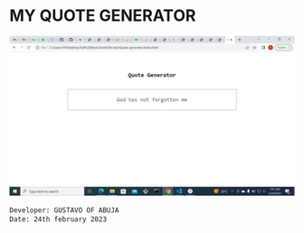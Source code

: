 # MY QUOTE GENERATOR

![](./quotes.png)

```
Developer: GUSTAVO OF ABUJA
Date: 24th february 2023
```